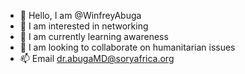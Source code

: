 - 👋 Hello, I am @WinfreyAbuga
- 👀 I am interested in networking
- 🌱 I am currently learning awareness
- 💞️ I am looking to collaborate on humanitarian issues
- 📫 Email dr.abugaMD@soryafrica.org

<!---
WinfreyAbuga/WinfreyAbuga is a ✨ special ✨ repository because its `README.md` (this file) appears on your GitHub profile.
You can click the Preview link to take a look at your changes.
--->
